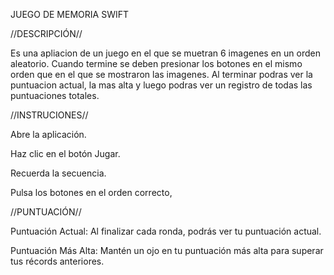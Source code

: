 JUEGO DE MEMORIA SWIFT

//DESCRIPCIÓN//

Es una apliacion de un juego en el que se muetran 6 imagenes en un orden aleatorio. Cuando termine se deben presionar los botones en el mismo orden que en el que se mostraron las imagenes.
Al terminar podras ver la puntuacion actual, la mas alta y luego podras ver un registro de todas las puntuaciones totales.

//INSTRUCIONES//

Abre la aplicación.

Haz clic en el botón Jugar.

Recuerda la secuencia.

Pulsa los botones en el orden correcto,

//PUNTUACIÓN//

Puntuación Actual: Al finalizar cada ronda, podrás ver tu puntuación actual.

Puntuación Más Alta: Mantén un ojo en tu puntuación más alta para superar tus récords anteriores.
